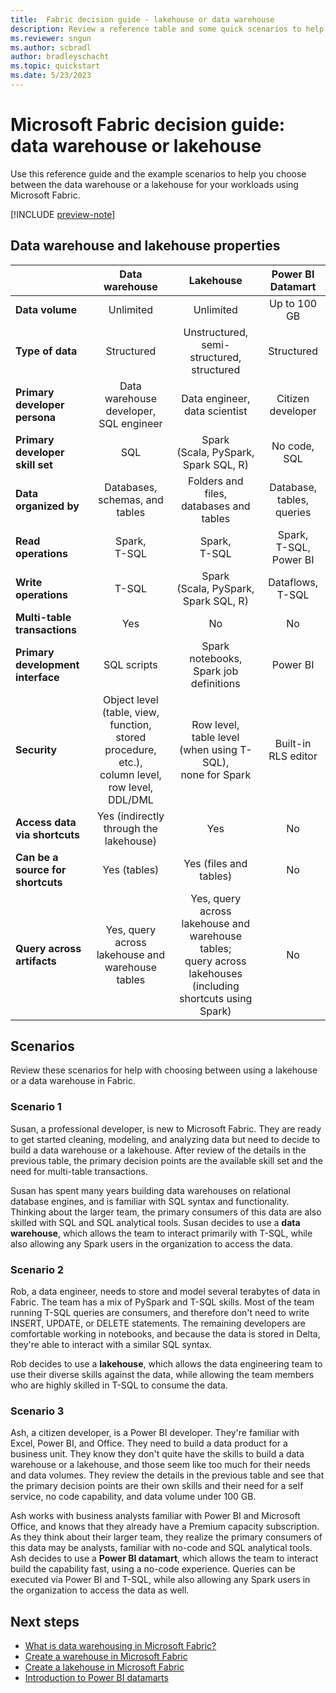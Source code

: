 ```yaml
---
title:  Fabric decision guide - lakehouse or data warehouse
description: Review a reference table and some quick scenarios to help in choosing whether to use a data warehouse or a lakehouse for your data in Fabric.
ms.reviewer: sngun
ms.author: scbradl
author: bradleyschacht
ms.topic: quickstart
ms.date: 5/23/2023
---
```


# Microsoft Fabric decision guide: data warehouse or lakehouse

Use this reference guide and the example scenarios to help you choose between the data warehouse or a lakehouse for your workloads using Microsoft Fabric.

[!INCLUDE [preview-note](../includes/preview-note.md)]

## Data warehouse and lakehouse properties

| | **Data warehouse** | **Lakehouse** | **Power BI Datamart**  |
|---|:---:|:---:|:---:|
| **Data volume** | Unlimited | Unlimited |Up to 100 GB|
| **Type of data** | Structured | Unstructured,<br>semi-structured,<br>structured |Structured|
| **Primary developer persona** | Data warehouse developer,<br>SQL engineer | Data engineer,<br>data scientist |Citizen developer|
| **Primary developer skill set** | SQL | Spark<br>(Scala, PySpark, Spark SQL, R) |No code, SQL|
| **Data organized by** | Databases, schemas, and tables | Folders and files,<br>databases and tables |Database, tables, queries|
| **Read operations** | Spark,<br>T-SQL | Spark,<br>T-SQL |Spark,<BR>T-SQL,<BR>Power BI|
| **Write operations** | T-SQL | Spark<br>(Scala, PySpark, Spark SQL, R) |Dataflows, T-SQL|
| **Multi-table transactions** | Yes | No |No|
| **Primary development interface** | SQL scripts | Spark notebooks,<br>Spark job definitions | Power BI |
| **Security** | Object level (table, view, function, stored procedure, etc.),<br>column level,<br>row level,<br>DDL/DML | Row level,<br>table level (when using T-SQL),<br>none for Spark | Built-in RLS editor|
| **Access data via shortcuts** | Yes (indirectly through the lakehouse) | Yes | No|
| **Can be a source for shortcuts** | Yes (tables) | Yes (files and tables) | No|
| **Query across artifacts** | Yes, query across lakehouse and warehouse tables | Yes, query across lakehouse and warehouse tables;<br>query across lakehouses (including shortcuts using Spark) | No|

## Scenarios

Review these scenarios for help with choosing between using a lakehouse or a data warehouse in Fabric.

### Scenario 1

Susan, a professional developer, is new to Microsoft Fabric. They are ready to get started cleaning, modeling, and analyzing data but need to decide to build a data warehouse or a lakehouse. After review of the details in the previous table, the primary decision points are the available skill set and the need for multi-table transactions.

Susan has spent many years building data warehouses on relational database engines, and is familiar with SQL syntax and functionality. Thinking about the larger team, the primary consumers of this data are also skilled with SQL and SQL analytical tools. Susan decides to use a **data warehouse**, which allows the team to interact primarily with T-SQL, while also allowing any Spark users in the organization to access the data.

### Scenario 2

Rob, a data engineer, needs to store and model several terabytes of data in Fabric. The team has a mix of PySpark and T-SQL skills. Most of the team running T-SQL queries are consumers, and therefore don't need to write INSERT, UPDATE, or DELETE statements. The remaining developers are comfortable working in notebooks, and because the data is stored in Delta, they're able to interact with a similar SQL syntax. 

Rob decides to use a **lakehouse**, which allows the data engineering team to use their diverse skills against the data, while allowing the team members who are highly skilled in T-SQL to consume the data.

### Scenario 3

Ash, a citizen developer, is a Power BI developer. They're familiar with Excel, Power BI, and Office. They need to build a data product for a business unit. They know they don't quite have the skills to build a data warehouse or a lakehouse, and those seem like too much for their needs and data volumes. They review the details in the previous table and see that the primary decision points are their own skills and their need for a self service, no code capability, and data volume under 100 GB.

Ash works with business analysts familiar with Power BI and Microsoft Office, and knows that they already have a Premium capacity subscription. As they think about their larger team, they realize the primary consumers of this data may be analysts, familiar with no-code and SQL analytical tools. Ash decides to use a **Power BI datamart**, which allows the team to interact build the capability fast, using a no-code experience. Queries can be executed via Power BI and T-SQL, while also allowing any Spark users in the organization to access the data as well.

## Next steps

- [What is data warehousing in Microsoft Fabric?](../data-warehouse/data-warehousing.md)
- [Create a warehouse in Microsoft Fabric](../data-warehouse/create-warehouse.md)
- [Create a lakehouse in Microsoft Fabric](../data-engineering/create-lakehouse.md)
- [Introduction to Power BI datamarts](/power-bi/transform-model/datamarts/datamarts-overview)